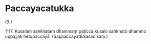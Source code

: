 

# Paccayacatukka





(9.)

1117\. Kusalaṃ saṅkhataṃ dhammaṃ paṭicca kusalo saṅkhato dhammo uppajjati hetupaccayā. (Sappaccayadukasadisaṃ.)



